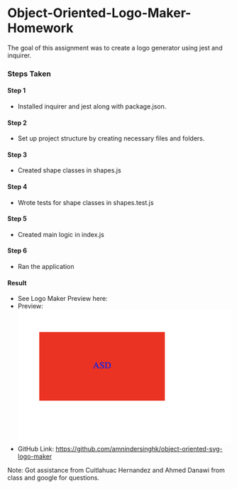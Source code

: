 # Object-Oriented-Logo-Maker-Homework
The goal of this assignment was to create a logo generator using jest and inquirer.

### Steps Taken

#### Step 1 
- Installed inquirer and jest along with package.json.

#### Step 2
- Set up project structure by creating necessary files and folders.

#### Step 3
- Created shape classes in shapes.js

#### Step 4
- Wrote tests for shape classes in shapes.test.js

#### Step 5
- Created main logic in index.js

#### Step 6
- Ran the application

#### Result
- See Logo Maker Preview here:
- Preview: ![Object-Oriented-Logo-Maker](<Images/Screenshot 2023-12-28 at 12.07.54 AM.png>)
- GitHub Link: https://github.com/amnindersinghk/object-oriented-svg-logo-maker


Note: Got assistance from Cuitlahuac Hernandez and Ahmed Danawi from class and google for questions.
